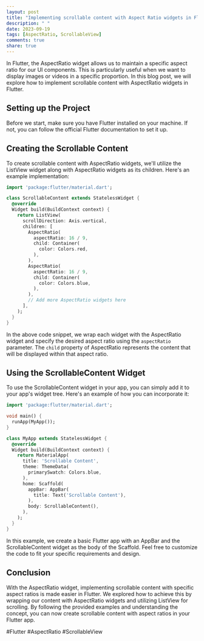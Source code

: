 ```yaml
---
layout: post
title: "Implementing scrollable content with Aspect Ratio widgets in Flutter"
description: " "
date: 2023-09-19
tags: [AspectRatio, ScrollableView]
comments: true
share: true
---
```


In Flutter, the AspectRatio widget allows us to maintain a specific aspect ratio for our UI components. This is particularly useful when we want to display images or videos in a specific proportion. In this blog post, we will explore how to implement scrollable content with AspectRatio widgets in Flutter.

## Setting up the Project

Before we start, make sure you have Flutter installed on your machine. If not, you can follow the official Flutter documentation to set it up.

## Creating the Scrollable Content

To create scrollable content with AspectRatio widgets, we'll utilize the ListView widget along with AspectRatio widgets as its children. Here's an example implementation:

```dart
import 'package:flutter/material.dart';

class ScrollableContent extends StatelessWidget {
  @override
  Widget build(BuildContext context) {
    return ListView(
      scrollDirection: Axis.vertical,
      children: [
        AspectRatio(
          aspectRatio: 16 / 9,
          child: Container(
            color: Colors.red,
          ),
        ),
        AspectRatio(
          aspectRatio: 16 / 9,
          child: Container(
            color: Colors.blue,
          ),
        ),
        // Add more AspectRatio widgets here
      ],
    );
  }
}
```

In the above code snippet, we wrap each widget with the AspectRatio widget and specify the desired aspect ratio using the `aspectRatio` parameter. The `child` property of AspectRatio represents the content that will be displayed within that aspect ratio.

## Using the ScrollableContent Widget

To use the ScrollableContent widget in your app, you can simply add it to your app's widget tree. Here's an example of how you can incorporate it:

```dart
import 'package:flutter/material.dart';

void main() {
  runApp(MyApp());
}

class MyApp extends StatelessWidget {
  @override
  Widget build(BuildContext context) {
    return MaterialApp(
      title: 'Scrollable Content',
      theme: ThemeData(
        primarySwatch: Colors.blue,
      ),
      home: Scaffold(
        appBar: AppBar(
          title: Text('Scrollable Content'),
        ),
        body: ScrollableContent(),
      ),
    );
  }
}
```

In this example, we create a basic Flutter app with an AppBar and the ScrollableContent widget as the body of the Scaffold. Feel free to customize the code to fit your specific requirements and design.

## Conclusion

With the AspectRatio widget, implementing scrollable content with specific aspect ratios is made easier in Flutter. We explored how to achieve this by wrapping our content with AspectRatio widgets and utilizing ListView for scrolling. By following the provided examples and understanding the concept, you can now create scrollable content with aspect ratios in your Flutter app.

#Flutter #AspectRatio #ScrollableView